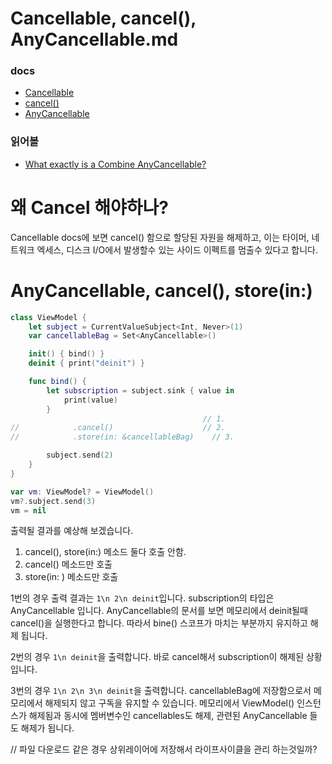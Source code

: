 # Cancellable, cancel(), AnyCancellable.md

### docs
* [Cancellable](https://developer.apple.com/documentation/combine/cancellable)
* [cancel()](https://developer.apple.com/documentation/combine/cancellable/cancel())
* [AnyCancellable](https://developer.apple.com/documentation/combine/anycancellable)

### 읽어볼
* [What exactly is a Combine AnyCancellable?](https://www.donnywals.com/what-exactly-is-a-combine-anycancellable/)

# 왜 Cancel 해야하나?

Cancellable docs에 보면 cancel() 함으로 할당된 자원을 해제하고, 이는 타이머, 네트워크 엑세스, 디스크 I/O에서 발생할수 있는 사이드 이펙트를 멈출수 있다고 합니다. 


# AnyCancellable, cancel(), store(in:)

```swift
class ViewModel {
    let subject = CurrentValueSubject<Int, Never>(1)
    var cancellableBag = Set<AnyCancellable>()

    init() { bind() }
    deinit { print("deinit") }

    func bind() {
        let subscription = subject.sink { value in
            print(value)
        }
                                           // 1.
//            .cancel()                    // 2.
//            .store(in: &cancellableBag)    // 3.

        subject.send(2)
    }
}

var vm: ViewModel? = ViewModel()
vm?.subject.send(3)
vm = nil
```

출력될 결과를 예상해 보겠습니다. 
1. cancel(), store(in:) 메소드 둘다 호출 안함.
2. cancel() 메소드만 호출
3. store(in: ) 메소드만 호출


1번의 경우 출력 결과는 ```1\n 2\n deinit```입니다. subscription의 타입은 AnyCancellable 입니다. AnyCancellable의 문서를 보면 메모리에서 deinit될때 cancel()을 실행한다고 합니다. 
따라서 bine() 스코프가 마치는 부분까지 유지하고 해제 됩니다.   

2번의 경우 ```1\n deinit```을 출력합니다. 바로 cancel해서 subscription이 해제된 상황입니다.  

3번의 경우 ```1\n 2\n 3\n deinit```을 출력합니다. cancellableBag에 저장함으로서 메모리에서 해제되지 않고 구독을 유지할 수 있습니다. 메모리에서 ViewModel() 인스턴스가 해제됨과 동시에 멤버변수인 cancellables도 해제, 관련된 AnyCancellable 들도 해제가 됩니다. 


// 파일 다운로드 같은 경우 상위레이어에 저장해서 라이프사이클을 관리 하는것일까?
